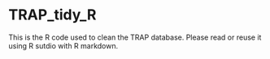# TRAP_tidy_R
This is the R code used to clean the TRAP database.
Please read or reuse it using R sutdio with R markdown.

